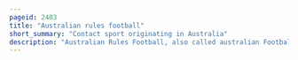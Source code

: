 ```yaml
---
pageid: 2403
title: "Australian rules football"
short_summary: "Contact sport originating in Australia"
description: "Australian Rules Football, also called australian Football or Aussie Rules, or more simply Football or Footy, is a Contact Sport played between two Teams of 18 Players on an oval Field, often a modified Cricket Ground. Points are scored by kicking the oval Ball between the central Goal Posts or between a central and an Outer Post."
---
```

